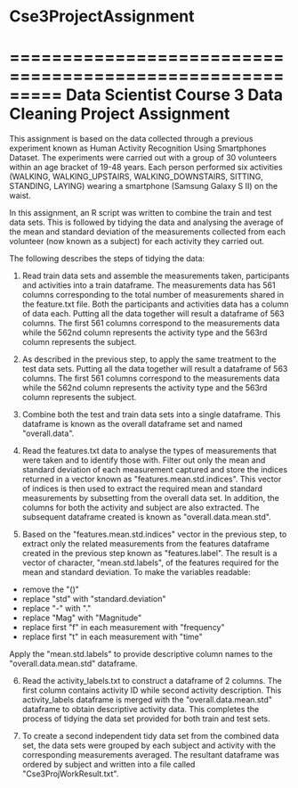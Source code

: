 ﻿# Cse3ProjectAssignment
=========================================================
Data Scientist Course 3 Data Cleaning Project Assignment
=========================================================

This assignment is based on the data collected through a previous experiment known as Human Activity Recognition Using Smartphones Dataset.  The experiments were carried out with a group of 30 volunteers within an age bracket of 19-48 years. Each person performed six activities (WALKING, WALKING_UPSTAIRS, WALKING_DOWNSTAIRS, SITTING, STANDING, LAYING) wearing a smartphone (Samsung Galaxy S II) on the waist. 
 
In this assignment, an R script was written to combine the train and test data sets.  This is followed by tidying the data and analysing the average of the mean and standard deviation of the measurements collected from each volunteer (now known as a subject) for each activity they carried out.

The following describes the steps of tidying the data:

1.  Read train data sets and assemble the measurements taken, participants and activities into a train dataframe. The measurements data has 561 columns corresponding to the total number of measurements shared in the feature.txt file. Both the participants and activities data has a column of data each. Putting all the data together will result a dataframe of 563 columns.  The first 561 columns correspond to the measurements data while the 562nd column represents the activity type and the 563rd column represents the subject.

2.  As described in the previous step, to apply the same treatment to the test data sets. Putting all the data together will result a dataframe of 563 columns. The first 561 columns correspond to the measurements data while the 562nd column represents the activity type and the 563rd column represents the subject.

3.  Combine both the test and train data sets into a single dataframe.  This dataframe is known as the overall dataframe set and named "overall.data".

4.  Read the features.txt data to analyse the types of measurements that were taken and to identify those with.  Filter out only the mean and standard deviation of each measurement captured and store the indices returned in a vector known as "features.mean.std.indices". This vector of indices is then used to extract the required mean and standard measurements by subsetting from the overall data set. In addition, the columns for both the activity and subject are also extracted. The subsequent dataframe created is known as "overall.data.mean.std".

5.  Based on the "features.mean.std.indices" vector in the previous step, to extract only the related measurements from the features dataframe created in the previous step known as "features.label". The result is a vector of character, "mean.std.labels", of the features required for the mean and standard deviation. To make the variables readable:
- remove the "()"
- replace "std" with "standard.deviation"
- replace "-" with "."
- replace "Mag" with "Magnitude"
- replace first "f" in each measurement with "frequency"
- replace first "t" in each measurement with "time"

Apply the "mean.std.labels" to provide descriptive column names to the "overall.data.mean.std" dataframe.

6.  Read the activity_labels.txt to construct a dataframe of 2 columns. The first column contains activity ID while second activity description. This activity_labels dataframe is merged with the "overall.data.mean.std" dataframe to obtain descriptive activity data. This completes the process of tidying the data set provided for both train and test sets.

7.  To create a second independent tidy data set from the combined data set, the data sets were grouped by each subject and activity with the corresponding measurements averaged. The resultant dataframe was ordered by subject and written into a file called "Cse3ProjWorkResult.txt". 